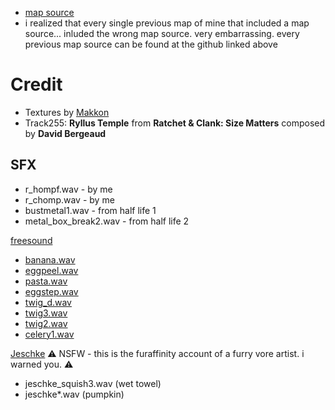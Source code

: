 - [map source](https://github.com/spacehare/quake-maps/tree/main/maps/meat_rabbit)
- i realized that every single previous map of mine that included a map source... inluded the wrong map source. very embarrassing. every previous map source can be found at the github linked above

# Credit

- Textures by [Makkon](https://www.slipseer.com/index.php?resources/makkon-textures.28/)
- Track255: **Ryllus Temple** from **Ratchet & Clank: Size Matters** composed by **David Bergeaud**

## SFX

- r_hompf.wav - by me
- r_chomp.wav - by me
- bustmetal1.wav - from half life 1
- metal_box_break2.wav - from half life 2

[freesound](https://freesound.org/)

- [banana.wav](https://freesound.org/people/aglinder/sounds/264484/)
- [eggpeel.wav](https://freesound.org/people/dav0r/sounds/176754/)
- [pasta.wav](https://freesound.org/people/duckduckpony/sounds/130521/)
- [eggstep.wav](https://freesound.org/people/dav0r/sounds/176758/)
- [twig_d.wav](https://freesound.org/people/deleted_user_7146007/sounds/383721/)
- [twig3.wav](https://freesound.org/people/earthsounds/sounds/101494/)
- [twig2.wav](https://freesound.org/people/earthsounds/sounds/101493/)
- [celery1.wav](https://freesound.org/people/sonictechtonic/sounds/242215/)

[Jeschke](https://www.furaffinity.net/gallery/jeschke/folder/412941/Sound-Assets/) ⚠ NSFW - this is the furaffinity account of a furry vore artist. i warned you. ⚠

- jeschke_squish3.wav (wet towel)
- jeschke\*.wav (pumpkin)
